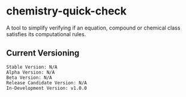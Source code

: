 # chemistry-quick-check
A tool to simplify verifying if an equation, compound or chemical class satisfies its computational rules.


## Current Versioning
```
Stable Version: N/A
Alpha Version: N/A
Beta Version: N/A
Release Candidate Version: N/A
In-Development Version: v1.0.0
```